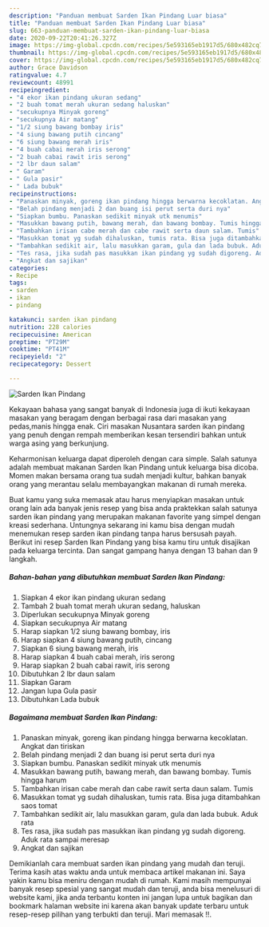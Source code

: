 ```yaml
---
description: "Panduan membuat Sarden Ikan Pindang Luar biasa"
title: "Panduan membuat Sarden Ikan Pindang Luar biasa"
slug: 663-panduan-membuat-sarden-ikan-pindang-luar-biasa
date: 2020-09-22T20:41:26.327Z
image: https://img-global.cpcdn.com/recipes/5e593165eb1917d5/680x482cq70/sarden-ikan-pindang-foto-resep-utama.jpg
thumbnail: https://img-global.cpcdn.com/recipes/5e593165eb1917d5/680x482cq70/sarden-ikan-pindang-foto-resep-utama.jpg
cover: https://img-global.cpcdn.com/recipes/5e593165eb1917d5/680x482cq70/sarden-ikan-pindang-foto-resep-utama.jpg
author: Grace Davidson
ratingvalue: 4.7
reviewcount: 48991
recipeingredient:
- "4 ekor ikan pindang ukuran sedang"
- "2 buah tomat merah ukuran sedang haluskan"
- "secukupnya Minyak goreng"
- "secukupnya Air matang"
- "1/2 siung bawang bombay iris"
- "4 siung bawang putih cincang"
- "6 siung bawang merah iris"
- "4 buah cabai merah iris serong"
- "2 buah cabai rawit iris serong"
- "2 lbr daun salam"
- " Garam"
- " Gula pasir"
- " Lada bubuk"
recipeinstructions:
- "Panaskan minyak, goreng ikan pindang hingga berwarna kecoklatan. Angkat dan tiriskan"
- "Belah pindang menjadi 2 dan buang isi perut serta duri nya"
- "Siapkan bumbu. Panaskan sedikit minyak utk menumis"
- "Masukkan bawang putih, bawang merah, dan bawang bombay. Tumis hingga harum"
- "Tambahkan irisan cabe merah dan cabe rawit serta daun salam. Tumis"
- "Masukkan tomat yg sudah dihaluskan, tumis rata. Bisa juga ditambahkan saos tomat"
- "Tambahkan sedikit air, lalu masukkan garam, gula dan lada bubuk. Aduk rata"
- "Tes rasa, jika sudah pas masukkan ikan pindang yg sudah digoreng. Aduk rata sampai meresap"
- "Angkat dan sajikan"
categories:
- Recipe
tags:
- sarden
- ikan
- pindang

katakunci: sarden ikan pindang 
nutrition: 228 calories
recipecuisine: American
preptime: "PT29M"
cooktime: "PT41M"
recipeyield: "2"
recipecategory: Dessert

---
```



![Sarden Ikan Pindang](https://img-global.cpcdn.com/recipes/5e593165eb1917d5/680x482cq70/sarden-ikan-pindang-foto-resep-utama.jpg)

Kekayaan bahasa yang sangat banyak di Indonesia juga di ikuti kekayaan masakan yang beragam dengan berbagai rasa dari masakan yang pedas,manis hingga enak. Ciri masakan Nusantara sarden ikan pindang yang penuh dengan rempah memberikan kesan tersendiri bahkan untuk warga asing yang berkunjung.


Keharmonisan keluarga dapat diperoleh dengan cara simple. Salah satunya adalah membuat makanan Sarden Ikan Pindang untuk keluarga bisa dicoba. Momen makan bersama orang tua sudah menjadi kultur, bahkan banyak orang yang merantau selalu membayangkan makanan di rumah mereka.



Buat kamu yang suka memasak atau harus menyiapkan masakan untuk orang lain ada banyak jenis resep yang bisa anda praktekkan salah satunya sarden ikan pindang yang merupakan makanan favorite yang simpel dengan kreasi sederhana. Untungnya sekarang ini kamu bisa dengan mudah menemukan resep sarden ikan pindang tanpa harus bersusah payah.
Berikut ini resep Sarden Ikan Pindang yang bisa kamu tiru untuk disajikan pada keluarga tercinta. Dan sangat gampang hanya dengan 13 bahan dan 9 langkah.


<!--inarticleads1-->

##### Bahan-bahan yang dibutuhkan membuat Sarden Ikan Pindang:

1. Siapkan 4 ekor ikan pindang ukuran sedang
1. Tambah 2 buah tomat merah ukuran sedang, haluskan
1. Diperlukan secukupnya Minyak goreng
1. Siapkan secukupnya Air matang
1. Harap siapkan 1/2 siung bawang bombay, iris
1. Harap siapkan 4 siung bawang putih, cincang
1. Siapkan 6 siung bawang merah, iris
1. Harap siapkan 4 buah cabai merah, iris serong
1. Harap siapkan 2 buah cabai rawit, iris serong
1. Dibutuhkan 2 lbr daun salam
1. Siapkan  Garam
1. Jangan lupa  Gula pasir
1. Dibutuhkan  Lada bubuk




<!--inarticleads2-->

##### Bagaimana membuat  Sarden Ikan Pindang:

1. Panaskan minyak, goreng ikan pindang hingga berwarna kecoklatan. Angkat dan tiriskan
1. Belah pindang menjadi 2 dan buang isi perut serta duri nya
1. Siapkan bumbu. Panaskan sedikit minyak utk menumis
1. Masukkan bawang putih, bawang merah, dan bawang bombay. Tumis hingga harum
1. Tambahkan irisan cabe merah dan cabe rawit serta daun salam. Tumis
1. Masukkan tomat yg sudah dihaluskan, tumis rata. Bisa juga ditambahkan saos tomat
1. Tambahkan sedikit air, lalu masukkan garam, gula dan lada bubuk. Aduk rata
1. Tes rasa, jika sudah pas masukkan ikan pindang yg sudah digoreng. Aduk rata sampai meresap
1. Angkat dan sajikan




Demikianlah cara membuat sarden ikan pindang yang mudah dan teruji. Terima kasih atas waktu anda untuk membaca artikel makanan ini. Saya yakin kamu bisa meniru dengan mudah di rumah. Kami masih mempunyai banyak resep spesial yang sangat mudah dan teruji, anda bisa menelusuri di website kami, jika anda terbantu konten ini jangan lupa untuk bagikan dan bookmark halaman website ini karena akan banyak update terbaru untuk resep-resep pilihan yang terbukti dan teruji. Mari memasak !!. 
